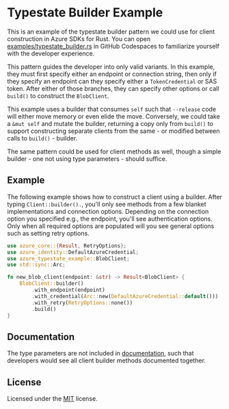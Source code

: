 # Typestate Builder Example

This is an example of the typestate builder pattern we could use for client construction in Azure SDKs for Rust.
You can open [examples/typestate_builder.rs](examples/typestate_builder.rs) in GitHub Codespaces
to familiarize yourself with the developer experience.

This pattern guides the developer into only valid variants. In this example, they must first specify either an endpoint or connection string,
then only if they specify an endpoint can they specify either a `TokenCredential` or SAS token. After either of those branches, they can
specify other options or call `build()` to construct the `BlobClient`.

This example uses a builder that consumes `self` such that `--release` code will either move memory or even elide the move.
Conversely, we could take a `&mut self` and mutate the builder, returning a copy only from `build()` to support constructing separate clients
from the same - or modified between calls to `build()` - builder.

The same pattern could be used for client methods as well, though a simple builder - one not using type parameters - should suffice.

## Example

The following example shows how to construct a client using a builder. After typing `Client::builder().`, you'll only see methods
from a few blanket implementations and connection options. Depending on the connection option you specified e.g., the endpoint,
you'll see authentication options. Only when all required options are populated will you see general options such as setting retry options.

```rust
use azure_core::{Result, RetryOptions};
use azure_identity::DefaultAzureCredential;
use azure_typestate_example::BlobClient;
use std::sync::Arc;

fn new_blob_client(endpoint: &str) -> Result<BlobClient> {
    BlobClient::builder()
        .with_endpoint(endpoint)
        .with_credential(Arc::new(DefaultAzureCredential::default()))
        .with_retry(RetryOptions::none())
        .build()
}
```

## Documentation

The type parameters are not included in [documentation](https://heaths.dev/typestate-rs), such that developers would see all
client builder methods documented together.

## License

Licensed under the [MIT](LICENSE.txt) license.
